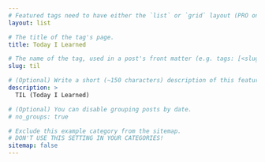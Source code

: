```yaml
---
# Featured tags need to have either the `list` or `grid` layout (PRO only).
layout: list

# The title of the tag's page.
title: Today I Learned

# The name of the tag, used in a post's front matter (e.g. tags: [<slug>]).
slug: til

# (Optional) Write a short (~150 characters) description of this featured tag.
description: >
  TIL (Today I Learned)

# (Optional) You can disable grouping posts by date.
# no_groups: true

# Exclude this example category from the sitemap.
# DON'T USE THIS SETTING IN YOUR CATEGORIES!
sitemap: false
---
```

